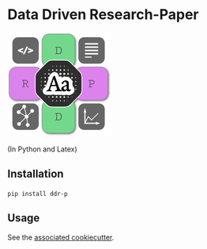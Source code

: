 # Data Driven Research-Paper
![img](docs/images/ddrp-icon-shadow.png)

(In Python and Latex)

## Installation
`pip install ddr-p`

## Usage
See the [associated cookiecutter]().
